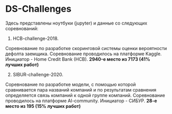 # DS-Challenges

Здесь представлены ноутбуки (jupyter) и данные со следующих соревнований:

1. HCB-challenge-2018.

Соревнование по разработке скоринговой системы оценки вероятности дефолта заемщика. Соревнование проводилось на платформе Kaggle. Инициатор - Home Credit Bank (HCB). **2940-е место из 7173 (41% лучших работ)**

2. SIBUR-challenge-2020.

Соревнование по разработке модели, с помощью которой сравнивается пара названий компаний и по результатам сравнения определяется связь компаний к одной группе компаний. Соревнование проводилось на платформе AI-community. Инициатор - СИБУР. **28-е место из 195 (15% лучших работ)**
